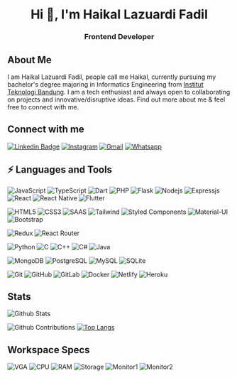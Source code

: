 <h1 align="center">Hi 👋, I'm Haikal Lazuardi Fadil</h1>
<h3 align="center">Frontend Developer</h3>

## About Me

I am Haikal Lazuardi Fadil, people call me Haikal, currently pursuing my bachelor's degree majoring in Informatics Engineering from [Institut Teknologi Bandung](https://www.itb.ac.id/). I am a tech enthusiast and always open to collaborating on projects and innovative/disruptive ideas. Find out more about me & feel free to connect with me.

<!-- - 🌱 I’m currently learning **Frontend Web Development**

- 📫 Reach me **haikallzrd@gmail.com** -->

## Connect with me

[![Linkedin Badge](https://img.shields.io/badge/-Haikal%20Lazuardi-blue?style=flat-square&logo=Linkedin&logoColor=white&link=https://www.linkedin.com/in/haikal-lazuardi/)](https://www.linkedin.com/in/haikal-lazuardi/)
[![Instagram](https://img.shields.io/badge/-haikallazuardifadil-purple?style=flat-square&logo=instagram&logoColor=white&link=https://instagram.com/haikallazuardifadil)](https://instagram.com/haikallazuardifadil)
[![Gmail](https://img.shields.io/badge/-haikallzrd@gmail.com-c14438?style=flat-square&logo=Gmail&logoColor=white&link=mailto:haikallzrd@gmail.com)](mailto:haikallzrd@gmail.com)
[![Whatsapp](https://img.shields.io/badge/-6281219083250-25D366?style=flat-square&logo=whatsapp&logoColor=white&link=https://wa.me/6281219083250)](https://wa.me/6281219083250)

## ⚡ Languages and Tools

![JavaScript](https://img.shields.io/badge/-JavaScript-black?style=flat-square&logo=javascript)
![TypeScript](https://img.shields.io/badge/-TypeScript-007ACF?style=flat-square&logo=typescript)
![Dart](https://img.shields.io/badge/Dart-0175C2?style=flat-square&logo=dart&logoColor=white)
![PHP](https://img.shields.io/badge/PHP-777BB4?style=flat-square&logo=php&logoColor=white)
![Flask](https://img.shields.io/badge/Flask-000000?style=flat-square&logo=flask&logoColor=white)
![Nodejs](https://img.shields.io/badge/-Nodejs-black?style=flat-square&logo=Node.js)
![Expressjs](https://img.shields.io/badge/Express.js-404D59?style=flat-square)
![React](https://img.shields.io/badge/-React-black?style=flat-square&logo=react)
![React Native](https://img.shields.io/badge/React_Native-20232A?style=flat-square&logo=react&logoColor=61DAFB)
![Flutter](https://img.shields.io/badge/Flutter-02569B?style=flat-square&logo=flutter&logoColor=white)

![HTML5](https://img.shields.io/badge/-HTML5-E34F26?style=flat-square&logo=html5&logoColor=white)
![CSS3](https://img.shields.io/badge/-CSS3-1572B6?style=flat-square&logo=css3)
![SAAS](https://img.shields.io/badge/Sass-CC6699?style=flat-square&logo=sass&logoColor=white)
![Tailwind](https://img.shields.io/badge/Tailwind_CSS-38B2AC?style=flat-square&logo=tailwind-css&logoColor=white)
![Styled Components](https://img.shields.io/badge/styled--components-DB7093?style=flat-square&logo=styled-components&logoColor=white)
![Material-UI](https://img.shields.io/badge/Material--UI-0081CB?style=flat-square&logo=material-ui&logoColor=white)
![Bootstrap](https://img.shields.io/badge/-Bootstrap-563D7C?style=flat-square&logo=bootstrap)

![Redux](https://img.shields.io/badge/Redux-593D88?style=flat-square&logo=redux&logoColor=white)
![React Router](https://img.shields.io/badge/React_Router-CA4245?style=flat-square&logo=react-router&logoColor=white)

![Python](https://img.shields.io/badge/-Python-black?style=flat-square&logo=Python)
![C](https://img.shields.io/badge/C-00599C?style=flat-square&logo=c&logoColor=white)
![C++](https://img.shields.io/badge/C%2B%2B-00599C?style=flat-square&logo=c%2B%2B&logoColor=white)
![C#](https://img.shields.io/badge/C%23-239120?style=flat-square&logo=c-sharp&logoColor=white)
![Java](https://img.shields.io/badge/Java-ED8B00?style=flat-square&logo=java&logoColor=white)

![MongoDB](https://img.shields.io/badge/-MongoDB-black?style=flat-square&logo=mongodb)
![PostgreSQL](https://img.shields.io/badge/-PostgreSQL-336791?style=flat-square&logo=postgresql)
![MySQL](https://img.shields.io/badge/-MySQL-black?style=flat-square&logo=mysql)
![SQLite](https://img.shields.io/badge/SQLite-07405E?style=flat-square&logo=sqlite&logoColor=white)

![Git](https://img.shields.io/badge/-Git-181717?style=flat-square&logo=git)
![GitHub](https://img.shields.io/badge/-GitHub-181717?style=flat-square&logo=github)
![GitLab](https://img.shields.io/badge/-GitLab-FCA121?style=flat-square&logo=gitlab)
![Docker](https://img.shields.io/badge/-Docker-2391E6?style=flat-square&logo=docker)
![Netlify](https://img.shields.io/badge/Netlify-00C7B7?style=flat-square&logo=netlify&logoColor=white)
![Heroku](https://img.shields.io/badge/Heroku-430098?style=flat-square&logo=heroku&logoColor=white)

## Stats

![Github Stats](https://github-readme-stats-sigma-five.vercel.app/api?username=haikallf&count_private=true&show_icons=true&include_all_commits=true)

![Github Contributions](https://github-readme-streak-stats.herokuapp.com/?user=haikallf&)
[![Top Langs](https://github-readme-stats-sigma-five.vercel.app/api/top-langs/?username=haikallf&langs_count=10&layout=compact)](https://github.com/anuraghazra/github-readme-stats)

## Workspace Specs

![VGA](https://img.shields.io/badge/VGA-RTX_3080_Ti-76B900?style=flat-square&logo=nvidia&logoColor=white)
![CPU](https://img.shields.io/badge/CPU-Core_i7_13700KF-0071C5?style=flat-square&logo=intel&logoColor=white)
![RAM](https://img.shields.io/badge/RAM-32GB_DDR5-593D88?style=flat-square&logoColor=white)
![Storage](<https://img.shields.io/badge/Storage-1TB(SSD)_+_1TB(M.2_NVME)_|_(2TB)-2391E6?style=flat-square&logoColor=white>)
![Monitor1](https://img.shields.io/badge/Monitor_1-LG_27GP850-CA4245?style=flat-square&logo=aoc&logoColor=white)
![Monitor2](https://img.shields.io/badge/Monitor_2-AOC_24G2Z-CA4245?style=flat-square&logoColor=white)

<!-- ![Github Streaks](https://github-readme-stats.vercel.app/api?username=haikallf&show_icons=true&locale=en&langs_count=10) -->

<!-- <p>&nbsp;<img align="center" src="https://github-readme-stats.vercel.app/api?username=haikallf&show_icons=true&locale=en&langs_count=10" alt="haikallf" /></p> -->
<!-- <p><img align="center" src="https://github-readme-streak-stats.herokuapp.com/?user=haikallf&" alt="haikallf" /></p> -->
